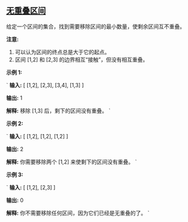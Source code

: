 ## [无重叠区间](https://leetcode-cn.com/problems/non-overlapping-intervals/)

给定一个区间的集合，找到需要移除区间的最小数量，使剩余区间互不重叠。

**注意:**

1.  可以认为区间的终点总是大于它的起点。
2.  区间 [1,2] 和 [2,3] 的边界相互“接触”，但没有相互重叠。

**示例 1:**

`
**输入:** [ [1,2], [2,3], [3,4], [1,3] ]

**输出:** 1

**解释:** 移除 [1,3] 后，剩下的区间没有重叠。
`

**示例 2:**

`
**输入:** [ [1,2], [1,2], [1,2] ]

**输出:** 2

**解释:** 你需要移除两个 [1,2] 来使剩下的区间没有重叠。
`

**示例 3:**

`
**输入:** [ [1,2], [2,3] ]

**输出:** 0

**解释:** 你不需要移除任何区间，因为它们已经是无重叠的了。
`